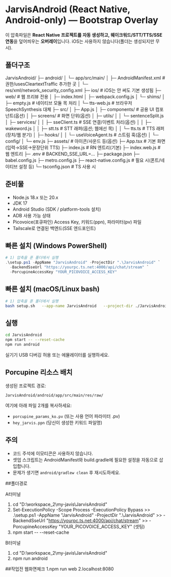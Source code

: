 # JarvisAndroid (React Native, Android-only) — Bootstrap Overlay

이 압축파일은 **React Native 프로젝트를 자동 생성하고, 웨이크워드/STT/TTS/SSE 연동**을 덮어씌우는 **오버레이**입니다.
iOS는 사용하지 않습니다(폴더는 생성되지만 무시).

## 폴더구조

JarvisAndroid/
├─ android/
│ └─ app/src/main/
│ ├─ AndroidManifest.xml # 권한/usesCleartextTraffic 추가한 곳
│ └─ res/xml/network_security_config.xml
├─ ios/ # iOS는 안 써도 기본 생성됨
├─ web/ # 웹 프리뷰 전용
│ ├─ index.html
│ ├─ webpack.config.js
│ └─ shims/
│ ├─ empty.js # 네이티브 모듈 목 처리
│ └─ tts-web.js # 브라우저 SpeechSynthesis 대체
├─ src/
│ ├─ App.js
│ ├─ components/ # 공용 UI 컴포넌트(옵션)
│ ├─ screens/ # 화면 단위(옵션)
│ ├─ utils/
│ │ └─ sentenceSplit.js
│ ├─ services/
│ │ ├─ sseClient.ts # SSE 연결/이벤트 처리(옵션)
│ │ ├─ wakeword.js
│ │ ├─ stt.ts # STT 래퍼(옵션; 웹에선 목)
│ │ └─ tts.ts # TTS 래퍼(장치/웹 분기)
│ ├─ hooks/
│ │ └─ useVoiceAgent.ts # 스트림 훅(옵션)
│ └─ config/
│ └─ env.js
├─ assets/ # 아이콘/사운드 등(옵션)
├─ App.tsx # 기본 화면(입력→SSE→문장단위 TTS)
├─ index.js # RN 엔트리(기본)
├─ index.web.js # 웹 엔트리
├─ .env # BACKEND_SSE_URL=...
├─ package.json
├─ babel.config.js
├─ metro.config.js
├─ react-native.config.js # 필요 시(폰트/네이티브 설정 등)
└─ tsconfig.json # TS 사용 시

## 준비물

-   Node.js 18.x 또는 20.x
-   JDK 17
-   Android Studio (SDK / platform-tools 설치)
-   ADB 사용 가능 상태
-   Picovoice(포큐파인) Access Key, 키워드(ppn), 파라미터(pv) 파일
-   Tailscale로 연결된 백엔드(SSE 엔드포인트)

## 빠른 설치 (Windows PowerShell)

```powershell
# 1) 압축을 푼 폴더에서 실행
.\setup.ps1 -AppName "JarvisAndroid" -ProjectDir ".\JarvisAndroid" `
  -BackendSseUrl "https://yourpc.ts.net:4000/api/chat/stream" `
  -PorcupineAccessKey "YOUR_PICOVOICE_ACCESS_KEY"
```

## 빠른 설치 (macOS/Linux bash)

```bash
# 1) 압축을 푼 폴더에서 실행
bash setup.sh   --app-name JarvisAndroid   --project-dir ./JarvisAndroid   --backend-sse-url https://yourpc.ts.net:4000/api/chat/stream   --porcupine-access-key YOUR_PICOVOICE_ACCESS_KEY
```

## 실행

```bash
cd JarvisAndroid
npm start -- --reset-cache
npm run android
```

실기기 USB 디버깅 허용 또는 에뮬레이터를 실행하세요.

## Porcupine 리소스 배치

생성된 프로젝트 경로:

```
JarvisAndroid/android/app/src/main/res/raw/
```

여기에 아래 파일 2개를 복사하세요:

-   `porcupine_params_ko.pv` (또는 사용 언어 파라미터 .pv)
-   `hey_jarvis.ppn` (당신이 생성한 키워드 파일명)

## 주의

-   코드 주석에 이모티콘은 사용하지 않습니다.
-   셋업 스크립트는 AndroidManifest와 build.gradle에 필요한 설정을 자동으로 삽입합니다.
-   문제가 생기면 `android/gradlew clean` 후 재시도하세요.

##폴더경로

A터미널

1. cd "D:\workspace_2\my-javis\JarvisAndroid"
2. Set-ExecutionPolicy -Scope Process -ExecutionPolicy Bypass >> .\setup.ps1 -AppName "JarvisAndroid" -ProjectDir ".\JarvisAndroid" >> -BackendSseUrl "https://yourpc.ts.net:4000/api/chat/stream" >> -PorcupineAccessKey "YOUR_PICOVOICE_ACCESS_KEY" (셋팅)
3. npm start -- --reset-cache

B터미널

1. cd "D:\workspace_2\my-javis\JarvisAndroid"
2. npm run android

##작업전 웹화면체크
1.npm run web
2.localhost:8080
